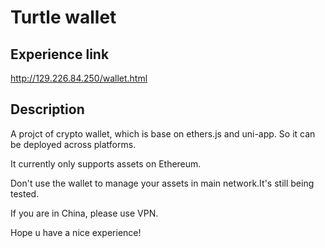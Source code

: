 # Turtle wallet

## Experience link
http://129.226.84.250/wallet.html

## Description
A projct of crypto wallet, which is base on ethers.js and uni-app. So it can be deployed across platforms.

It currently only supports assets on Ethereum.

Don't use the wallet to manage your assets in main network.It's still being tested.

If you are in China, please use VPN.

Hope u have a nice experience!
